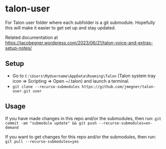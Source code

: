 # talon-user

For Talon user folder where each subfolder is a git submodule.  Hopefully this will make it easier to get set up and stay updated.

Related documentation at https://jacobegner.wordpress.com/2023/06/21/talon-voice-and-extras-setup-notes/

## Setup

- Go to `C:\Users\MyUsername\AppData\Roaming\Talon` (Talon system tray icon => Scripting => Open ~/.talon) and launch a terminal.
- `git clone --recurse-submodules https://github.com/jmegner/talon-user.git user`

## Usage

If you have made changes in this repo and/or the submodules, then run:
`git commit -am "submodule update" && git push --recurse-submodules=on-demand`

If you want to get changes for this repo and/or the submodules, then run:
`git pull --recurse-submodules=yes`
